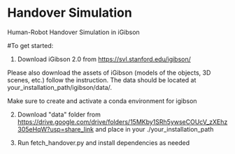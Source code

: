 # Handover Simulation
Human-Robot Handover Simulation in iGibson 

#To get started: 
1) Download iGibson 2.0 from https://svl.stanford.edu/igibson/

Please also download the assets of iGibson (models of the objects, 3D scenes, etc.) follow the instruction. The data should be located at your_installation_path/igibson/data/.

Make sure to create and activate a conda environment for igibson

2) Download "data" folder from https://drive.google.com/drive/folders/15MKby1SRh5ywseCOUcV_zXEhz305eHqW?usp=share_link and place in your ./your_installation_path

3) Run fetch_handover.py and install dependencies as needed 
